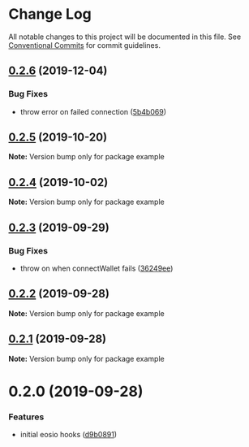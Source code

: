 # Change Log

All notable changes to this project will be documented in this file.
See [Conventional Commits](https://conventionalcommits.org) for commit guidelines.

## [0.2.6](https://github.com/blockmatic/eosio-hooks/compare/example@0.2.5...example@0.2.6) (2019-12-04)

### Bug Fixes

- throw error on failed connection ([5b4b069](https://github.com/blockmatic/eosio-hooks/commit/5b4b069))

## [0.2.5](https://github.com/blockmatic/eos-hooks/compare/example@0.2.4...example@0.2.5) (2019-10-20)

**Note:** Version bump only for package example

## [0.2.4](https://github.com/blockmatic/eos-hooks/compare/example@0.2.3...example@0.2.4) (2019-10-02)

**Note:** Version bump only for package example

## [0.2.3](https://github.com/blockmatic/eos-hooks/compare/example@0.2.2...example@0.2.3) (2019-09-29)

### Bug Fixes

- throw on when connectWallet fails ([36249ee](https://github.com/blockmatic/eos-hooks/commit/36249ee))

## [0.2.2](https://github.com/blockmatic/eos-hooks/compare/example@0.2.1...example@0.2.2) (2019-09-28)

**Note:** Version bump only for package example

## [0.2.1](https://github.com/blockmatic/eos-hooks/compare/example@0.2.0...example@0.2.1) (2019-09-28)

**Note:** Version bump only for package example

# 0.2.0 (2019-09-28)

### Features

- initial eosio hooks ([d9b0891](https://github.com/blockmatic/eos-hooks/commit/d9b0891))
